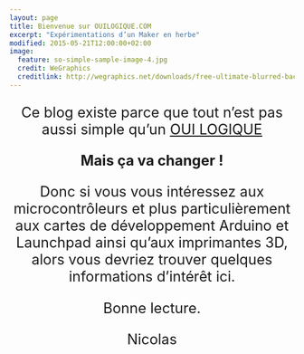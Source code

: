 ```yaml
---
layout: page
title: Bienvenue sur OUILOGIQUE.COM
excerpt: "Expérimentations d’un Maker en herbe"
modified: 2015-05-21T12:00:00+02:00
image:
  feature: so-simple-sample-image-4.jpg
  credit: WeGraphics
  creditlink: http://wegraphics.net/downloads/free-ultimate-blurred-background-pack/
---
```



<p style="text-align:center; font-size:180%">Ce blog existe parce que tout n’est pas aussi simple qu’un <a href="http://fr.wikipedia.org/wiki/Fonction_OUI">OUI LOGIQUE</a></p>

<p style="text-align:center; font-size:180%; font-weight: bold">Mais ça va changer !</p>


<p style="text-align:center; font-size:180%">Donc si vous vous intéressez aux microcontrôleurs et plus particulièrement aux cartes de développement Arduino et Launchpad ainsi qu’aux imprimantes 3D, alors vous devriez trouver quelques informations d’intérêt ici.</p>


<p style="text-align:center; font-size:180%">Bonne lecture.</p>

<p style="text-align:center; font-size:180%">Nicolas</p>